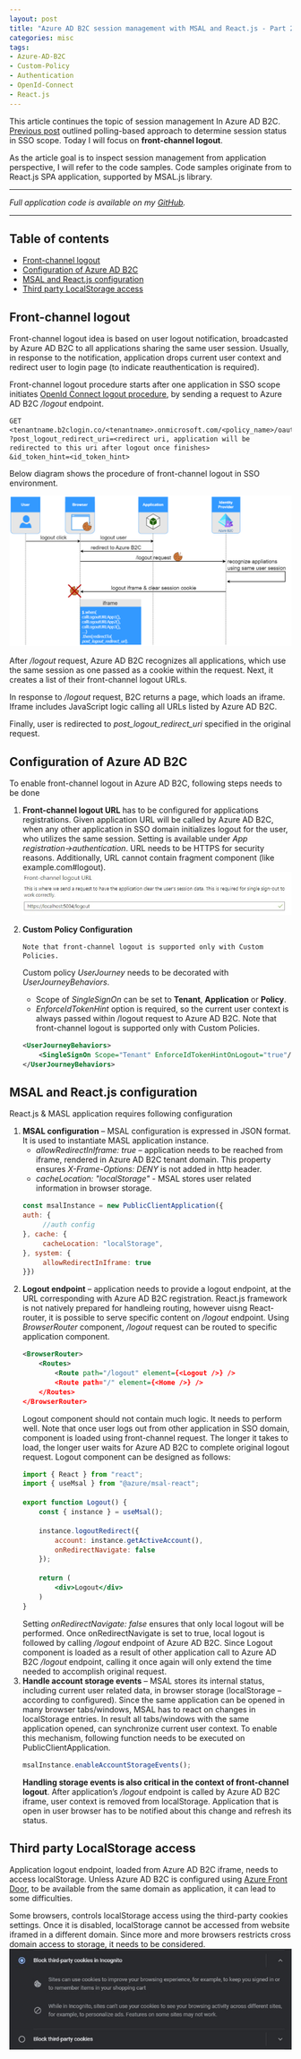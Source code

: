 ```yaml
---
layout: post
title: "Azure AD B2C session management with MSAL and React.js - Part 2."
categories: misc
tags:
- Azure-AD-B2C
- Custom-Policy
- Authentication
- OpenId-Connect
- React.js
---
```


This article continues the topic of session management In Azure AD B2C. [Previous post](https://melmanm.github.io/misc/2023/01/31/article4-azure-ad-b2c-session-management-with-MSAL-and-react-js-part1.html) outlined polling-based approach to determine session status in SSO scope. Today I will focus on **front-channel logout**.  

As the article goal is to inspect session management from application perspective, I will refer to the code samples. Code samples originate from to React.js SPA application, supported by MSAL.js library.

---
*Full application code is available on my [GitHub](https://github.com/melmanm/react-js-azure-b2c-session-management-sample).*  

---

## Table of contents
- [Front-channel logout](#front-channel-logout)
- [Configuration of Azure AD B2C](#configuration-of-azure-ad-b2c)
- [MSAL and React.js configuration](#msal-and-reactjs-configuration)
- [Third party LocalStorage access](#third-party-localstorage-access)


## Front-channel logout
Front-channel logout idea is based on user logout notification, broadcasted by Azure AD B2C to all applications sharing the same user session. Usually, in response to the notification, application drops current user context and redirect user to login page (to indicate reauthentication is required).

Front-channel logout procedure starts after  one application in SSO scope initiates [OpenId Connect logout procedure](https://openid.net/specs/openid-connect-rpinitiated-1_0.html), by sending a request to Azure AD B2C */logout* endpoint.

```
GET <tenantname.b2clogin.co/<tenantname>.onmicrosoft.com/<policy_name>/oauth2/v2.0/logout 
?post_logout_redirect_uri=<redirect uri, application will be redirected to this uri after logout once finishes> 
&id_token_hint=<id_token_hint> 
```
Below diagram shows the procedure of front-channel logout in SSO environment.

![front channel logout](/assets/img/article5/azure-b2c-front-channel-logout.png)

After */logout* request, Azure AD B2C recognizes all applications, which use the same session as one passed as a cookie within the request. Next, it creates a list of their front-channel logout URLs.

In response to */logout* request, B2C returns a page, which loads an iframe. Iframe includes JavaScript logic calling all URLs listed by Azure AD B2C. 

Finally, user is redirected to  *post_logout_redirect_uri* specified in the original request. 

## Configuration of Azure AD B2C 
To enable front-channel logout in Azure AD B2C, following steps needs to be done 

1. **Front-channel logout URL** has to be configured for applications registrations. Given application URL will be called by Azure AD B2C, when any other application in SSO domain initializes logout for the user, who utilizes the same session. Setting is available under *App registration->authentication*. URL needs to be HTTPS for security reasons.  Additionally, URL cannot contain fragment component (like example.com#logout).
![front-channel URL](/assets/img/article5/azure-b2c-front-channel-logout-configuration.jpg)

2. **Custom Policy Configuration**
   ```
   Note that front-channel logout is supported only with Custom Policies.
   ```
   Custom policy *UserJourney* needs to be decorated with *UserJourneyBehaviors*.
   *  Scope of *SingleSignOn* can be set to **Tenant**, **Application** or **Policy**. 
   * *EnforceIdTokenHint* option is required, so the current user context is always passed within /logout request to Azure AD B2C. Note that front-channel logout is supported only with Custom Policies. 
   ```xml
   <UserJourneyBehaviors> 
       <SingleSignOn Scope="Tenant" EnforceIdTokenHintOnLogout="true"/> 
   </UserJourneyBehaviors> 
   ```
## MSAL and React.js configuration
React.js & MASL application requires following configuration 
1. **MSAL configuration** – MSAL configuration is expressed in JSON format. It is used to instantiate MASL application instance.
   * *allowRedirectInIframe: true* – application needs to be reached from iframe, rendered in Azure AD B2C tenant domain. This property ensures *X-Frame-Options: DENY* is not added in http header. 
   * *cacheLocation: "localStorage"* - MSAL stores user related information in browser storage. 
   ```js
   const msalInstance = new PublicClientApplication({  
   auth: {  
        //auth config  
   }, cache: {  
        cacheLocation: "localStorage",   
   }, system: {  
        allowRedirectInIframe: true  
   }})
   ```
2. **Logout endpoint** – application needs to provide a logout endpoint, at the URL corresponding with Azure AD B2C registration. React.js framework is not natively prepared for handleing routing, however uisng React-router, it is possible to serve specific content on */logout* endpoint. Using *BrowserRouter* component, */logout* request can be routed to specific application component.
   ```xml
   <BrowserRouter>
       <Routes>
           <Route path="/logout" element={<Logout />} />
           <Route path="/" element={<Home />} />
       </Routes>
   </BrowserRouter>
   ```
   Logout component should not contain much logic. It needs to perform well. Note that once user logs out from other application in SSO domain, component is loaded using front-channel request. The longer it takes to load, the longer user waits for Azure AD B2C to complete original logout request. Logout component can be designed as follows:
   ```jsx
   import { React } from "react"; 
   import { useMsal } from "@azure/msal-react"; 
    
   export function Logout() { 
       const { instance } = useMsal(); 
    
       instance.logoutRedirect({ 
           account: instance.getActiveAccount(), 
           onRedirectNavigate: false 
       }); 
    
       return ( 
           <div>Logout</div> 
       ) 
   }    
   ```
   Setting *onRedirectNavigate: false* ensures that only local logout will be performed. Once onRedirectNavigate is set to true, local logout is followed by calling */logout* endpoint of Azure AD B2C. Since Logout component is loaded as a result of other application call to Azure AD B2C */logout* endpoint, calling it once again will only extend the time needed to accomplish original request. 
3. **Handle account storage events** – MSAL stores its internal status, including current user related data, in browser storage (localStorage – according to configured). Since the same application can be opened in many browser tabs/windows, MSAL has to react on changes in localStorage entries. In result all tabs/windows with the same application opened, can synchronize current user context. To enable this mechanism, following function needs to be executed on PublicClientApplication.  
   ```js
   msalInstance.enableAccountStorageEvents(); 
   ```
   **Handling storage events is also critical in the context of front-channel logout**. After application’s */logout* endpoint is called by Azure AD B2C iframe, user context is removed from localStorage. Application that is open in user browser has to be notified about this change and refresh its status. 

## Third party LocalStorage access 
Application logout endpoint, loaded from Azure AD B2C iframe, needs to access localStorage. Unless Azure AD B2C is configured using [Azure Front Door](https://learn.microsoft.com/en-us/azure/active-directory-b2c/custom-domain?pivots=b2c-custom-policy), to be available from the same domain as application, it can lead to some difficulties.

Some browsers, controls localStorage access using the third-party cookies settings. Once it is disabled, localStorage cannot be accessed from website iframed in a different domain. Since more and more browsers restricts cross domain access to storage, it needs to be considered.
![3rd party cookie](/assets/img/article5/google-cookies.jpg)
